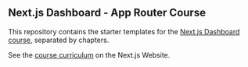 ## Next.js Dashboard - App Router Course

This repository contains the starter templates for the [Next.js Dashboard course](), separated by chapters.

See the [course curriculum]() on the Next.js Website.
